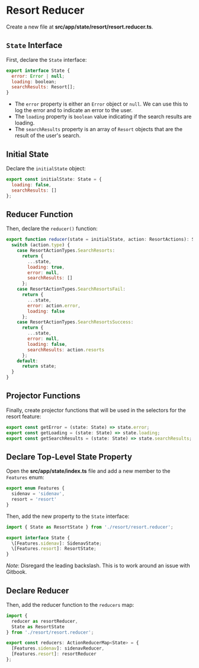 # Resort Reducer

Create a new file at **src/app/state/resort/resort.reducer.ts**.

## `State` Interface

First, declare the `State` interface:

```javascript
export interface State {
  error: Error | null;
  loading: boolean;
  searchResults: Resort[];
}
```

* The `error` property is either an `Error` object or `null`. We can use this to log the error and to indicate an error to the user.
* The `loading` property is `boolean` value indicating if the search results are loading.
* The `searchResults` property is an array of `Resort` objects that are the result of the user's search.

## Initial State

Declare the `initialState` object:

```javascript
export const initialState: State = {
  loading: false,
  searchResults: []
};
```

## Reducer Function

Then, declare the `reducer()` function:

```javascript
export function reducer(state = initialState, action: ResortActions): State {
  switch (action.type) {
    case ResortActionTypes.SearchResorts:
      return {
        ...state,
        loading: true,
        error: null,
        searchResults: []
      };
    case ResortActionTypes.SearchResortsFail:
      return {
        ...state,
        error: action.error,
        loading: false
      };
    case ResortActionTypes.SearchResortsSuccess:
      return {
        ...state,
        error: null,
        loading: false,
        searchResults: action.resorts
      };
    default:
      return state;
  }
}
```

## Projector Functions

Finally, create projector functions that will be used in the selectors for the resort feature:

```javascript
export const getError = (state: State) => state.error;
export const getLoading = (state: State) => state.loading;
export const getSearchResults = (state: State) => state.searchResults;
```

## Declare Top-Level State Property

Open the **src/app/state/index.ts** file and add a new member to the `Features` enum:

```javascript
export enum Features {
  sidenav = 'sidenav',
  resort = 'resort'
}
```

Then, add the new property to the `State` interface:

```javascript
import { State as ResortState } from './resort/resort.reducer';

export interface State {
  \[Features.sidenav]: SidenavState;
  \[Features.resort]: ResortState;
}
```

*Note*: Disregard the leading backslash. This is to work around an issue with Gitbook.

## Declare Reducer

Then, add the reducer function to the `reducers` map:

```javascript
import {
  reducer as resortReducer,
  State as ResortState
} from './resort/resort.reducer';

export const reducers: ActionReducerMap<State> = {
  [Features.sidenav]: sidenavReducer,
  [Features.resort]: resortReducer
};
```
